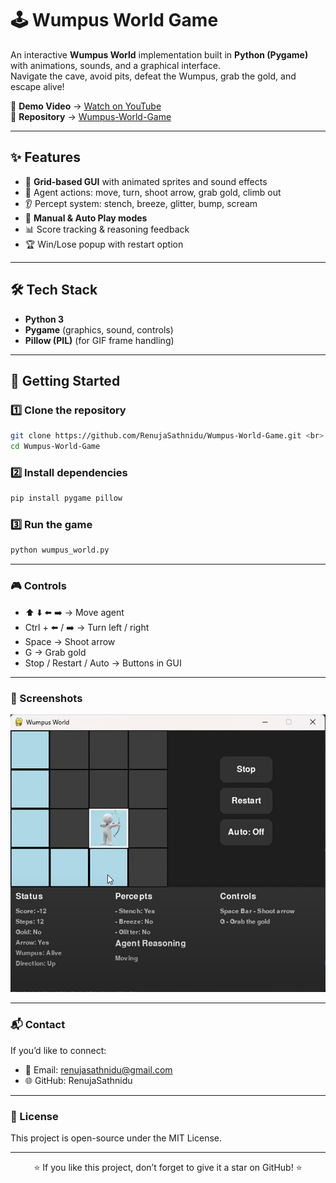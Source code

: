 # 🕹️ Wumpus World Game  

An interactive **Wumpus World** implementation built in **Python (Pygame)** with animations, sounds, and a graphical interface.  
Navigate the cave, avoid pits, defeat the Wumpus, grab the gold, and escape alive!  

🎥 **Demo Video** → [Watch on YouTube](https://www.youtube.com/watch?v=ikOUOWSridM)  
📂 **Repository** → [Wumpus-World-Game](https://github.com/RenujaSathnidu/Wumpus-World-Game)  

---

## ✨ Features
- 🎨 **Grid-based GUI** with animated sprites and sound effects  
- 🧭 Agent actions: move, turn, shoot arrow, grab gold, climb out  
- 👂 Percept system: stench, breeze, glitter, bump, scream  
- 🔄 **Manual & Auto Play modes**  
- 📊 Score tracking & reasoning feedback  
- 🏆 Win/Lose popup with restart option  

---

## 🛠️ Tech Stack
- **Python 3**  
- **Pygame** (graphics, sound, controls)  
- **Pillow (PIL)** (for GIF frame handling)  

---

## 🚀 Getting Started

### 1️⃣ Clone the repository  

```bash
git clone https://github.com/RenujaSathnidu/Wumpus-World-Game.git <br>
cd Wumpus-World-Game
```

### 2️⃣ Install dependencies

```bash
pip install pygame pillow
```

### 3️⃣ Run the game

```bash
python wumpus_world.py
```

---

### 🎮 Controls

- ⬆️ ⬇️ ⬅️ ➡️ → Move agent
- Ctrl + ⬅️ / ➡️ → Turn left / right
- Space → Shoot arrow
- G → Grab gold
- Stop / Restart / Auto → Buttons in GUI

---

### 📸 Screenshots

![Screenshot 1](assets/Screenshot_1.png)

---

### 📬 Contact

If you’d like to connect:

- 📧 Email: renujasathnidu@gmail.com
- 🌐 GitHub: RenujaSathnidu

---

### 📜 License

This project is open-source under the MIT License.

---

<p align="center"> ⭐ If you like this project, don’t forget to give it a star on GitHub! ⭐ </p>

